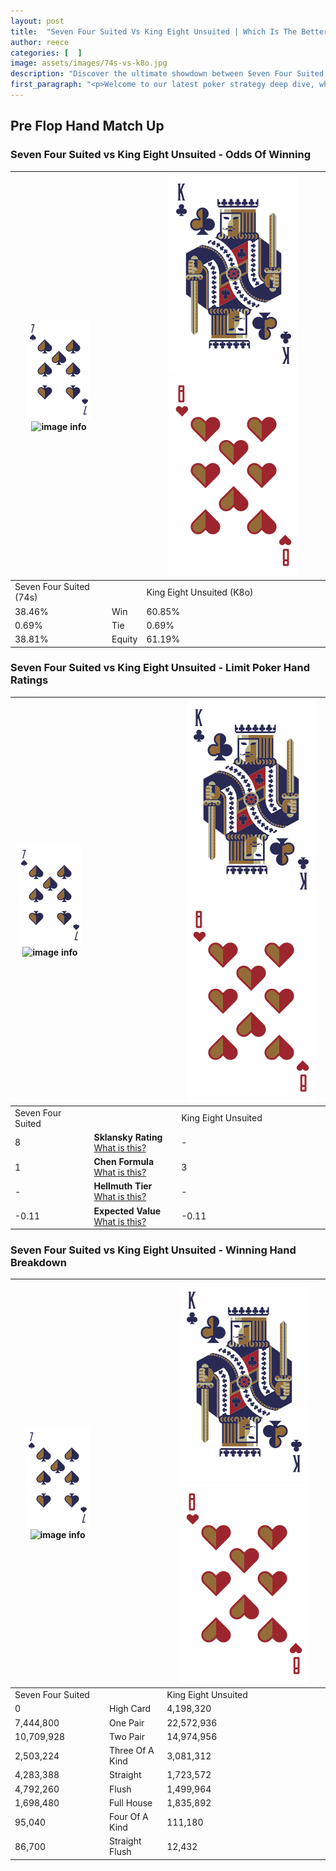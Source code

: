 ```yaml
---
layout: post
title:  "Seven Four Suited Vs King Eight Unsuited | Which Is The Better Hand In Poker? A Complete Guide"
author: reece
categories: [  ]
image: assets/images/74s-vs-k8o.jpg
description: "Discover the ultimate showdown between Seven Four Suited and King Eight Unsuited in poker! Uncover the odds, strategies, and scenarios where one hand triumphs over the other. Get ready to up your poker game with this thrilling analysis."
first_paragraph: "<p>Welcome to our latest poker strategy deep dive, where we're pitting two distinct hands against each other in a high-stakes showdown: Seven Four Suited vs King Eight Unsuited.</p><p>In the dynamic world of poker, every decision counts, and knowing which hand holds the upper hand is key to your success at the table.</p><p>In this article, we'll dissect these two hands, explore the scenarios where one dominates the other, and equip you with the knowledge to make strategic choices that can tip the odds in your favor.</p><p>Get ready to unravel the intriguing dynamics of these poker hands and elevate your game to new heights.</p>"
---
```




[comment]: # (sp0)

## Pre Flop Hand Match Up

<div class="table hand-ratings" markdown="1"> 



### Seven Four Suited vs King Eight Unsuited - Odds Of Winning


    
| ![image info](assets/images/hand1/7.png) ![image info](assets/images/hand1/4s.png) |  | ![image info](assets/images/hand2/K.png) ![image info](assets/images/hand2/8o.png) |
| -------- | -------- | -------- |
| Seven Four Suited (74s) |  | King Eight Unsuited (K8o) |
| 38.46% | Win | 60.85% |
| 0.69% | Tie | 0.69% |
| 38.81% | Equity | 61.19% |




[comment]: # (sp1)



### Seven Four Suited vs King Eight Unsuited - Limit Poker Hand Ratings


    
| ![image info](assets/images/hand1/7.png) ![image info](assets/images/hand1/4s.png) |  | ![image info](assets/images/hand2/K.png) ![image info](assets/images/hand2/8o.png) |
| -------- | -------- | -------- |
| Seven Four Suited |  | King Eight Unsuited |
| 8 | **Sklansky Rating** [What is this?](/sklansky-rating-explained) | - |
| 1 | **Chen Formula** [What is this?](/chen-formula-explained) | 3 |
| - | **Hellmuth Tier** [What is this?](/Hellmuth-tier-explained) | - |
| -0.11 | **Expected Value** [What is this?](/expected-value-explained) | -0.11 |




[comment]: # (sp2)



### Seven Four Suited vs King Eight Unsuited - Winning Hand Breakdown


    
| ![image info](assets/images/hand1/7.png) ![image info](assets/images/hand1/4s.png) |  | ![image info](assets/images/hand2/K.png) ![image info](assets/images/hand2/8o.png) |
| -------- | -------- | -------- |
| Seven Four Suited |  | King Eight Unsuited |
| 0 | High Card | 4,198,320 |
| 7,444,800 | One Pair | 22,572,936 |
| 10,709,928 | Two Pair | 14,974,956 |
| 2,503,224 | Three Of A Kind | 3,081,312 |
| 4,283,388 | Straight | 1,723,572 |
| 4,792,260 | Flush | 1,499,964 |
| 1,698,480 | Full House | 1,835,892 |
| 95,040 | Four Of A Kind | 111,180 |
| 86,700 | Straight Flush | 12,432 |




[comment]: # (sp3)



</div>

[comment]: # (sp4)



[comment]: # (sp5)

